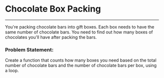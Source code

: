 # Chocolate Box Packing

---

You're packing chocolate bars into gift boxes. Each box needs to have the same number of chocolate bars. You need to find out how many boxes of chocolates you'll have after packing the bars.

### Problem Statement:

Create a function that counts how many boxes you need based on the total number of chocolate bars and the number of chocolate bars per box, using a loop.
